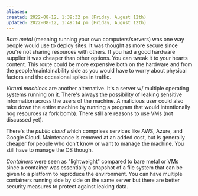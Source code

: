 ```yaml
---
aliases: 
created: 2022-08-12, 1:39:32 pm (Friday, August 12th)
updated: 2022-08-12, 1:49:14 pm (Friday, August 12th)
---
```

*Bare metal* (meaning running your own computers/servers) was one way people would use to deploy sites. It was thought as more secure since you're not sharing resources with others. If you had a good hardware supplier it was cheaper than other options. You can tweak it to your hearts content. This route could be more expensive both on the hardware and from the people/maintainability side as you would have to worry about physical factors and the occasional spikes in traffic.

*Virtual machines* are another alternative. It's a server w/ multiple operating systems running on it. There's always the possibility of leaking sensitive information across the users of the machine. A malicious user could also take down the entire machine by running a program that would intentionally hog resources (a fork bomb). There still are reasons to use VMs (not discussed yet).

There's the *public cloud* which comprises services like AWS, Azure, and Google Cloud. Maintenance is removed at an added cost, but is generally cheaper for people who don't know or want to manage the machine. You still have to manage the OS though.

*Containers* were seen as "lightweight" compared to bare metal or VMs since a container was essentially a snapshot of a file system that can be given to a platform to reproduce the environment. You can have multiple containers running side by side on the same server but there are better security measures to protect against leaking data.